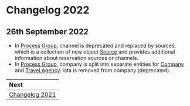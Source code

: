 # Changelog 2022

## 26th September 2022

* In [Process Group](../mews-operations/reservations.md#request), channel is deprecated and replaced by sources, which is a collection of new object [Source](../mews-operations/reservations.md#source) and provides additional information about reservation sources or channels.
* In [Process Group](../mews-operations/reservations.md#request), company is split into separate entities for [Company](../mews-operations/reservations.md#company) and [Travel Agency](../mews-operations/reservations.md#travel-agency). iata is removed from company (deprecated).


| Next |
| :-- |
| [Changelog 2021](changelog2021.md) |
